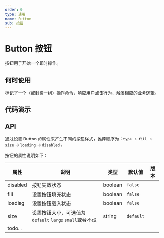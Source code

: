 ```yaml
---
order: 0 
type: 通用
name: Button
sub: 按钮
---
```


# Button 按钮
按钮用于开始一个即时操作。

## 何时使用
标记了一个（或封装一组）操作命令，响应用户点击行为，触发相应的业务逻辑。

## 代码演示

## API
通过设置 Button 的属性来产生不同的按钮样式，推荐顺序为：`type` -> `fill` -> `size` -> `loading` -> `disabled` 。

按钮的属性说明如下：

|属性|说明|类型|默认值|版本|
|--|--|--|--|--|
|disabled|按钮失效状态|boolean|`false`||
|fill|设置按钮填充状态|boolean|`false`||
|loading|设置按钮载入状态|boolean|`false`||
|size|设置按钮大小，可选值为`default` `large` `small`或者不设|string|`default`||
|todo...|
